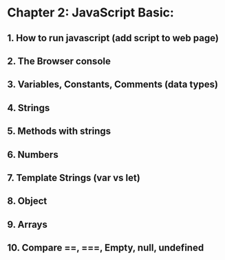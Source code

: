 # Chapter 2: JavaScript Basic:

## 1.   How to run javascript (add script to web page)
## 2.   The Browser console
## 3.   Variables, Constants, Comments (data types)
## 4.   Strings
## 5.   Methods with strings
## 6.   Numbers
## 7.   Template Strings (var vs let)
## 8.   Object
## 9.   Arrays
## 10.  Compare ==, ===, Empty, null, undefined